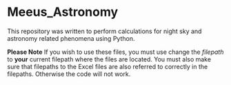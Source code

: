 # Meeus_Astronomy
This repository was written to perform calculations for night sky and astronomy related phenomena using Python.

**Please Note**
If you wish to use these files, you must use change the _filepath_ to **your** current filepath where the files are located.  You must also make sure that filepaths to the Excel files are also referred to correctly in the filepaths.  Otherwise the code will not work.
